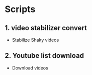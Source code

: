 # Scripts

## 1. video stabilizer convert
- Stabilize Shaky videos

## 2. Youtube list download
- Download videos